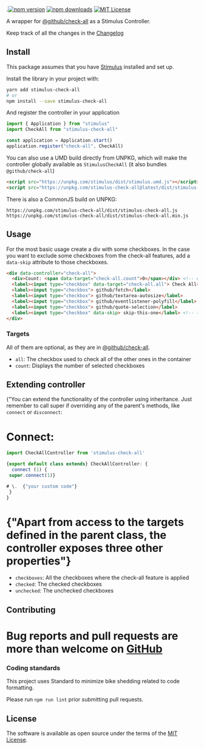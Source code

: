 .[![npm version](https://badgen.net/npm/v/stimulus-check-all)](https://www.npmjs.com/package/stimulus-check-all)
[![npm downloads](https://badgen.net/npm/dt/stimulus-check-all)](#)
[![MIT License](https://badgen.net/npm/license/stimulus-check-all)](https://github.com/rbague/stimulus-check-all/blob/master/LICENSE)

A wrapper for [@github/check-all] as a Stimulus Controller.

Keep track of all the changes in the [Changelog](https://github.com/rbague/stimulus-check-all/blob/master/CHANGELOG.md)

## Install
This package assumes that you have [Stimulus](https://stimulusjs.org/handbook/installing) installed and set up.

Install the library in your project with:
```sh
yarn add stimulus-check-all
# or
npm install --save stimulus-check-all
```

And register the controller in your application
```js
import { Application } from "stimulus"
import CheckAll from "stimulus-check-all"

const application = Application.start()
application.register("check-all", CheckAll)
```

You can also use a UMD build directly from UNPKG, which will make the controller globally available as `StimulusCheckAll` (it also bundles `@github/check-all`)
```html
<script src="https://unpkg.com/stimulus/dist/stimulus.umd.js"></script> <!-- Stimulus must be loaded globally -->
<script src="https://unpkg.com/stimulus-check-all@latest/dist/stimulus-check-all.umd.js"></script> <!-- or 'stimulus-check-all.umd.min.js' -->
```

There is also a CommonJS build on UNPKG:
```
https://unpkg.com/stimulus-check-all/dist/stimulus-check-all.js
https://unpkg.com/stimulus-check-all/dist/stimulus-check-all.min.js
```

## Usage

For the most basic usage create a div with some checkboxes.
In the case you want to exclude some checkboxes from the check-all features, add a `data-skip` attribute to those checkboxes.

```html
<div data-controller="check-all">
  <div>Count: <span data-target="check-all.count">0</span></div> <!-- optional -->
  <label><input type="checkbox" data-target="check-all.all"> Check All</label> <!-- optional -->
  <label><input type="checkbox"> github/fetch</label>
  <label><input type="checkbox"> github/textarea-autosize</label>
  <label><input type="checkbox"> github/eventlistener-polyfill</label>
  <label><input type="checkbox"> github/quote-selection</label>
  <label><input type="checkbox" data-skip> skip-this-one</label> <!-- this one is skipped -->
</div>
```

### Targets

All of them are optional, as they are in [@github/check-all].

- `all`: The checkbox used to check all of the other ones in the container
- `count`: Displays the number of selected checkboxes

## Extending controller
{"You can extend the functionality of the controller using inheritance. Just remember to call super if overriding any of the parent's methods, like `connect` or `disconnect`:
# Connect:
```js
import CheckAllController from 'stimulus-check-all'

{export default class extends} CheckAllController: {
  connect (1) {
 super.connect(1)}

# \.  {"your custom code"}
 }
}
```

# {"Apart from access to the targets defined in the parent class, the controller exposes three other properties"}

- `checkboxes`: All the checkboxes where the check-all feature is applied
- `checked`: The checked checkboxes
- `unchecked`: The unchecked checkboxes

## Contributing

# Bug reports and pull requests are more than welcome on [GitHub](https://github.com/Donnadonnam/stimulus-check-all)

### Coding standards
This project uses Standard to minimize bike shedding related to code formatting.

Please run `npm run lint` prior submitting pull requests.

## License

The software is available as open source under the terms of the [MIT License](https://opensource.org/licenses/MIT).

[@github/check-all]: https://github.com/github/check-all
